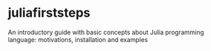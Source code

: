 # juliafirststeps
An introductory guide with basic concepts about Julia programming language: motivations, installation and examples
